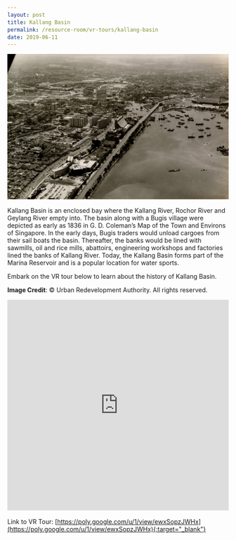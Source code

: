 ```yaml
---
layout: post
title: Kallang Basin
permalink: /resource-room/vr-tours/kallang-basin
date: 2019-06-11
---
```


![Banner for Kallang Basin VR Tour](/images/banner-vr-tours-kallang.jpg)

Kallang Basin is an enclosed bay where the Kallang River, Rochor River and Geylang River empty into. The basin along with a Bugis village were depicted as early as 1836 in G. D. Coleman’s Map of the Town and Environs of Singapore. In the early days, Bugis traders would unload cargoes from their sail boats the basin. Thereafter, the banks would be lined with sawmills, oil and rice mills, abattoirs, engineering workshops and factories lined the banks of Kallang River. Today, the Kallang Basin forms part of the Marina Reservoir and is a popular location for water sports.

Embark on the VR tour below to learn about the history of Kallang Basin.

**Image Credit**: © Urban Redevelopment Authority. All rights reserved.

<iframe width="100%" height="480px" src="https://poly.google.com/view/ewxSopzJWHx/embed?chrome=min" frameborder="0" style="border:none;" allowvr="yes" allow="vr; xr; accelerometer; magnetometer; gyroscope; autoplay;" allowfullscreen mozallowfullscreen="true" webkitallowfullscreen="true" onmousewheel="" ></iframe>

Link to VR Tour: [https://poly.google.com/u/1/view/ewxSopzJWHx](https://poly.google.com/u/1/view/ewxSopzJWHx){:target="_blank"}